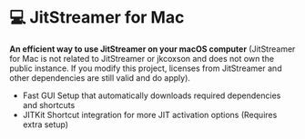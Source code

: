 # 💻 JitStreamer for Mac
**An efficient way to use JitStreamer on your macOS computer**
(JitStreamer for Mac is not related to JitStreamer or jkcoxson and does not own the public instance. If you modify this project, licenses from JitStreamer and other dependencies are still valid and do apply).

- Fast GUI Setup that automatically downloads required dependencies and shortcuts
- JITKit Shortcut integration for more JIT activation options (Requires extra setup)
